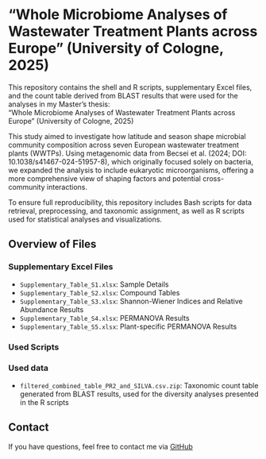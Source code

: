 # “Whole Microbiome Analyses of Wastewater Treatment Plants across Europe” (University of Cologne, 2025)

This repository contains the shell and R scripts, supplementary Excel files, and the count table derived from BLAST results that were used for the analyses in my Master’s thesis:  
“Whole Microbiome Analyses of Wastewater Treatment Plants across Europe” (University of Cologne, 2025)

This study aimed to investigate how latitude and season shape microbial community composition across seven European wastewater treatment plants (WWTPs). Using metagenomic data from Becsei et al. (2024; DOI: 10.1038/s41467-024-51957-8), which originally focused solely on bacteria, we expanded the analysis to include eukaryotic microorganisms, offering a more comprehensive view of shaping factors and potential cross-community interactions.

To ensure full reproducibility, this repository includes Bash scripts for data retrieval, preprocessing, and taxonomic assignment, as well as R scripts used for statistical analyses and visualizations.

## Overview of Files

### Supplementary Excel Files
- `Supplementary_Table_S1.xlsx`: Sample Details
- `Supplementary_Table_S2.xlsx`: Compound Tables
- `Supplementary_Table_S3.xlsx`: Shannon-Wiener Indices and Relative Abundance Results
- `Supplementary_Table_S4.xlsx`: PERMANOVA Results
- `Supplementary_Table_S5.xlsx`: Plant-specific PERMANOVA Results 

### Used Scripts


### Used data
- `filtered_combined_table_PR2_and_SILVA.csv.zip`: Taxonomic count table generated from BLAST results, used for the diversity analyses presented in the R scripts

## Contact
If you have questions, feel free to contact me via [GitHub](https://github.com/NiklasNett)
